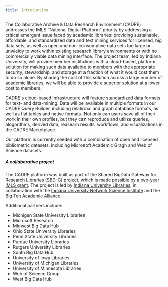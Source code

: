 ```yaml
---
title: Introduction
---
```


The Collaborative Archive & Data Research Environment (CADRE) addresses the IMLS “National Digital Platform” priority by addressing a critical emergent issue faced by academic libraries: providing sustainable, affordable, and standardized data and text mining services for licensed, big data sets, as well as open and non-consumptive data sets too large or unwieldy to work within existing research library environments or with no commercially viable data mining interface. The project team, led by Indiana University, will provide member institutions with a cloud-based, platform solution for making such data available to members with the appropriate security, stewardship, and storage at a fraction of what it would cost them to do so alone. By sharing the cost of this solution across a large number of academic libraries, we will be able to provide a superior solution at a lower cost to members. 

CADRE's cloud-based infrastructure will feature standardized data formats for text- and data-mining. Data will be available in multiple formats in our CADRE Query Builder, including relational and graph database formats, as well as flat tables and native formats. Not only can users save all of their work in their own profiles, but they can reproduce and utilize queries, alogorithms, derived data, reasearh results, workflows, and visualizations in the CADRE Marketplace.

Our platform is currently seeded with a combination of open and licensed bibliometric datasets, including Microsoft Academic Gragh and Web of Science datasets.

##### A collaborative project #####
The CADRE platform was built as part of the Shared BigData Gateway for Research Libraries (SBD-G) project, which is made possible by [a two-year IMLS grant](https://www.imls.gov/grants/awarded/lg-70-18-0202-18). The project is led by [Indiana University Libraries](https://libraries.indiana.edu/), in collaboration with the [Indiana University Network Science Institute](https://iuni.iu.edu/) and the [Big Ten Academic Alliance](http://www.btaa.org/).

Additional partners include:
* Michigan State University Libraries
* Microsoft Research 
* Midwest Big Data Hub
* Ohio State University Libraries
* Penn State University Libraries
* Purdue University Libraries
* Rutgers University Libraries
* South Big Data Hub
* University of Iowa Libraries
* University of Michigan Libraries
* University of Minnesota Libraries
* Web of Science Group
* West Big Data Hub